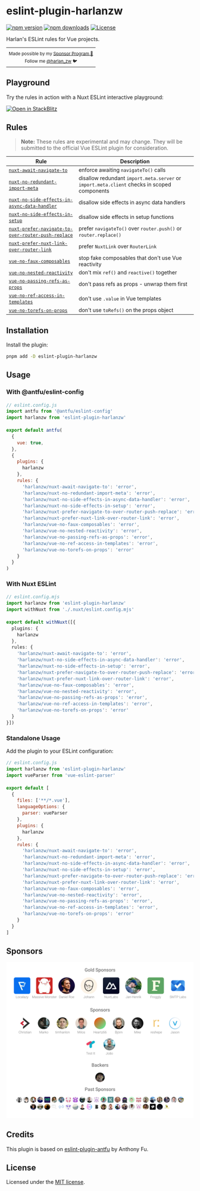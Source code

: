 # eslint-plugin-harlanzw

[![npm version][npm-version-src]][npm-version-href]
[![npm downloads][npm-downloads-src]][npm-downloads-href]
[![License][license-src]][license-href]

Harlan's ESLint rules for Vue projects.

<p align="center">
<table>
<tbody>
<td align="center">
<sub>Made possible by my <a href="https://github.com/sponsors/harlan-zw">Sponsor Program 💖</a><br> Follow me <a href="https://twitter.com/harlan_zw">@harlan_zw</a> 🐦</sub><br>
</td>
</tbody>
</table>
</p>

## Playground

Try the rules in action with a Nuxt ESLint interactive playground:

[![Open in StackBlitz](https://developer.stackblitz.com/img/open_in_stackblitz.svg)](https://stackblitz.com/github/harlan-zw/eslint-plugin-harlanzw/tree/main/playground)

## Rules

> **Note:** These rules are experimental and may change. They will be submitted to the official Vue ESLint plugin for consideration.

<!-- rules:start -->
| Rule | Description |
| --- | --- |
| [`nuxt-await-navigate-to`](./src/rules/nuxt-await-navigate-to.md) | enforce awaiting `navigateTo()` calls |
| [`nuxt-no-redundant-import-meta`](./src/rules/nuxt-no-redundant-import-meta.md) | disallow redundant `import.meta.server` or `import.meta.client` checks in scoped components |
| [`nuxt-no-side-effects-in-async-data-handler`](./src/rules/nuxt-no-side-effects-in-async-data-handler.md) | disallow side effects in async data handlers |
| [`nuxt-no-side-effects-in-setup`](./src/rules/nuxt-no-side-effects-in-setup.md) | disallow side effects in setup functions |
| [`nuxt-prefer-navigate-to-over-router-push-replace`](./src/rules/nuxt-prefer-navigate-to-over-router-push-replace.md) | prefer `navigateTo()` over `router.push()` or `router.replace()` |
| [`nuxt-prefer-nuxt-link-over-router-link`](./src/rules/nuxt-prefer-nuxt-link-over-router-link.md) | prefer `NuxtLink` over `RouterLink` |
| [`vue-no-faux-composables`](./src/rules/vue-no-faux-composables.md) | stop fake composables that don't use Vue reactivity |
| [`vue-no-nested-reactivity`](./src/rules/vue-no-nested-reactivity.md) | don't mix `ref()` and `reactive()` together |
| [`vue-no-passing-refs-as-props`](./src/rules/vue-no-passing-refs-as-props.md) | don't pass refs as props - unwrap them first |
| [`vue-no-ref-access-in-templates`](./src/rules/vue-no-ref-access-in-templates.md) | don't use `.value` in Vue templates |
| [`vue-no-torefs-on-props`](./src/rules/vue-no-torefs-on-props.md) | don't use `toRefs()` on the props object |
<!-- rules:end -->

## Installation

Install the plugin:

```bash
pnpm add -D eslint-plugin-harlanzw
```

## Usage

### With @antfu/eslint-config

```js
// eslint.config.js
import antfu from '@antfu/eslint-config'
import harlanzw from 'eslint-plugin-harlanzw'

export default antfu(
  {
    vue: true,
  },
  {
    plugins: {
      harlanzw
    },
    rules: {
      'harlanzw/nuxt-await-navigate-to': 'error',
      'harlanzw/nuxt-no-redundant-import-meta': 'error',
      'harlanzw/nuxt-no-side-effects-in-async-data-handler': 'error',
      'harlanzw/nuxt-no-side-effects-in-setup': 'error',
      'harlanzw/nuxt-prefer-navigate-to-over-router-push-replace': 'error',
      'harlanzw/nuxt-prefer-nuxt-link-over-router-link': 'error',
      'harlanzw/vue-no-faux-composables': 'error',
      'harlanzw/vue-no-nested-reactivity': 'error',
      'harlanzw/vue-no-passing-refs-as-props': 'error',
      'harlanzw/vue-no-ref-access-in-templates': 'error',
      'harlanzw/vue-no-torefs-on-props': 'error'
    }
  }
)
```

### With Nuxt ESLint

```ts
// eslint.config.mjs
import harlanzw from 'eslint-plugin-harlanzw'
import withNuxt from './.nuxt/eslint.config.mjs'

export default withNuxt([{
  plugins: {
    harlanzw
  },
  rules: {
    'harlanzw/nuxt-await-navigate-to': 'error',
    'harlanzw/nuxt-no-side-effects-in-async-data-handler': 'error',
    'harlanzw/nuxt-no-side-effects-in-setup': 'error',
    'harlanzw/nuxt-prefer-navigate-to-over-router-push-replace': 'error',
    'harlanzw/nuxt-prefer-nuxt-link-over-router-link': 'error',
    'harlanzw/vue-no-faux-composables': 'error',
    'harlanzw/vue-no-nested-reactivity': 'error',
    'harlanzw/vue-no-passing-refs-as-props': 'error',
    'harlanzw/vue-no-ref-access-in-templates': 'error',
    'harlanzw/vue-no-torefs-on-props': 'error'
  }
}])
```

### Standalone Usage

Add the plugin to your ESLint configuration:

```js
// eslint.config.js
import harlanzw from 'eslint-plugin-harlanzw'
import vueParser from 'vue-eslint-parser'

export default [
  {
    files: ['**/*.vue'],
    languageOptions: {
      parser: vueParser
    },
    plugins: {
      harlanzw
    },
    rules: {
      'harlanzw/nuxt-await-navigate-to': 'error',
      'harlanzw/nuxt-no-redundant-import-meta': 'error',
      'harlanzw/nuxt-no-side-effects-in-async-data-handler': 'error',
      'harlanzw/nuxt-no-side-effects-in-setup': 'error',
      'harlanzw/nuxt-prefer-navigate-to-over-router-push-replace': 'error',
      'harlanzw/nuxt-prefer-nuxt-link-over-router-link': 'error',
      'harlanzw/vue-no-faux-composables': 'error',
      'harlanzw/vue-no-nested-reactivity': 'error',
      'harlanzw/vue-no-passing-refs-as-props': 'error',
      'harlanzw/vue-no-ref-access-in-templates': 'error',
      'harlanzw/vue-no-torefs-on-props': 'error'
    }
  }
]
```

## Sponsors

<p align="center">
  <a href="https://raw.githubusercontent.com/harlan-zw/static/main/sponsors.svg">
    <img src='https://raw.githubusercontent.com/harlan-zw/static/main/sponsors.svg'/>
  </a>
</p>

## Credits

This plugin is based on [eslint-plugin-antfu](https://github.com/antfu/eslint-plugin-antfu) by Anthony Fu.

## License

Licensed under the [MIT license](https://github.com/harlan-zw/eslint-plugin-harlanzw/blob/main/LICENSE).

<!-- Badges -->

[npm-version-src]: https://img.shields.io/npm/v/eslint-plugin-harlanzw?style=flat&colorA=080f12&colorB=1fa669
[npm-version-href]: https://npmjs.com/package/eslint-plugin-harlanzw
[npm-downloads-src]: https://img.shields.io/npm/dm/eslint-plugin-harlanzw?style=flat&colorA=080f12&colorB=1fa669
[npm-downloads-href]: https://npmjs.com/package/eslint-plugin-harlanzw

[license-src]: https://img.shields.io/github/license/harlan-zw/eslint-plugin-harlanzw.svg?style=flat&colorA=080f12&colorB=1fa669
[license-href]: https://github.com/harlan-zw/eslint-plugin-harlanzw/blob/main/LICENSE
